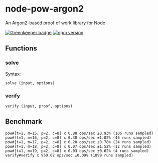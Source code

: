 # node-pow-argon2

An Argon2-based proof of work library for Node

[![Greenkeeper badge](https://badges.greenkeeper.io/miklosn/node-pow-argon2.svg)](https://greenkeeper.io/) 
[![npm version](https://badge.fury.io/js/node-pow-argon2.svg)](https://badge.fury.io/js/node-pow-argon2)

## Functions

### solve

Syntax:

`solve (input, options)`

### verify

`verify (input, proof, options)`

## Benchmark

```
pow#[t=1, m=15, p=2, c=8] x 0.88 ops/sec ±0.93% (106 runs sampled)
pow#[t=1, m=16, p=2, c=8] x 0.38 ops/sec ±1.02% (46 runs sampled)
pow#[t=1, m=17, p=2, c=8] x 0.20 ops/sec ±0.78% (24 runs sampled)
pow#[t=1, m=18, p=2, c=8] x 0.07 ops/sec ±1.52% (12 runs sampled)
pow#[t=1, m=19, p=2, c=8] x 0.03 ops/sec ±0.62% (4 runs sampled)
verify#verify x 950.02 ops/sec ±0.09% (1899 runs sampled)
```

